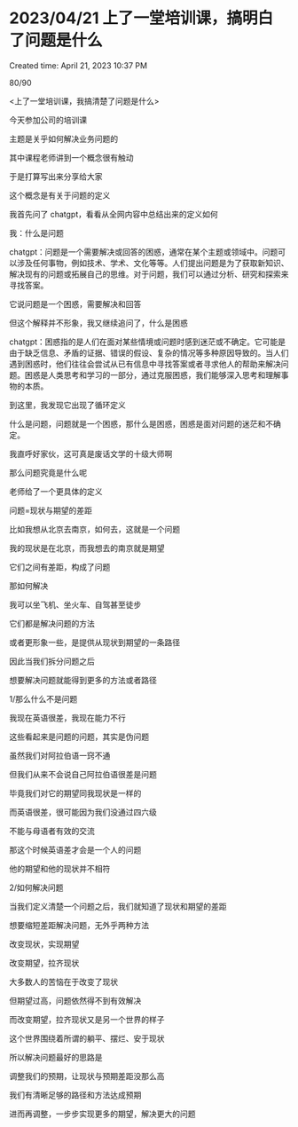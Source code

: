 # 2023/04/21 上了一堂培训课，搞明白了问题是什么

Created time: April 21, 2023 10:37 PM

80/90

<上了一堂培训课，我搞清楚了问题是什么>

今天参加公司的培训课

主题是关乎如何解决业务问题的

其中课程老师讲到一个概念很有触动

于是打算写出来分享给大家

这个概念是有关于问题的定义

我首先问了 chatgpt，看看从全网内容中总结出来的定义如何

我：什么是问题

chatgpt：问题是一个需要解决或回答的困惑，通常在某个主题或领域中。问题可以涉及任何事物，例如技术、学术、文化等等。人们提出问题是为了获取新知识、解决现有的问题或拓展自己的思维。对于问题，我们可以通过分析、研究和探索来寻找答案。

它说问题是一个困惑，需要解决和回答

但这个解释并不形象，我又继续追问了，什么是困惑

chatgpt：困惑指的是人们在面对某些情境或问题时感到迷茫或不确定。它可能是由于缺乏信息、矛盾的证据、错误的假设、复杂的情况等多种原因导致的。当人们遇到困惑时，他们往往会尝试从已有信息中寻找答案或者寻求他人的帮助来解决问题。困惑是人类思考和学习的一部分，通过克服困惑，我们能够深入思考和理解事物的本质。

到这里，我发现它出现了循环定义

什么是问题，问题就是一个困惑，那什么是困惑，困惑是面对问题的迷茫和不确定。

我直呼好家伙，这可真是废话文学的十级大师啊

那么问题究竟是什么呢

老师给了一个更具体的定义

问题=现状与期望的差距

比如我想从北京去南京，如何去，这就是一个问题

我的现状是在北京，而我想去的南京就是期望

它们之间有差距，构成了问题

那如何解决

我可以坐飞机、坐火车、自驾甚至徒步

它们都是解决问题的方法

或者更形象一些，是提供从现状到期望的一条路径

因此当我们拆分问题之后

想要解决问题就能得到更多的方法或者路径

1/那么什么不是问题

我现在英语很差，我现在能力不行

这些看起来是问题的问题，其实是伪问题

虽然我们对阿拉伯语一窍不通

但我们从来不会说自己阿拉伯语很差是问题

毕竟我们对它的期望同我现状是一样的

而英语很差，很可能因为我们没通过四六级

不能与母语者有效的交流

那这个时候英语差才会是一个人的问题

他的期望和他的现状并不相符

2/如何解决问题

当我们定义清楚一个问题之后，我们就知道了现状和期望的差距

想要缩短差距解决问题，无外乎两种方法

改变现状，实现期望

改变期望，拉齐现状

大多数人的苦恼在于改变了现状

但期望过高，问题依然得不到有效解决

而改变期望，拉齐现状又是另一个世界的样子

这个世界围绕着所谓的躺平、摆烂、安于现状

所以解决问题最好的思路是

调整我们的预期，让现状与预期差距没那么高

我们有清晰足够的路径和方法达成预期

进而再调整，一步步实现更多的期望，解决更大的问题
